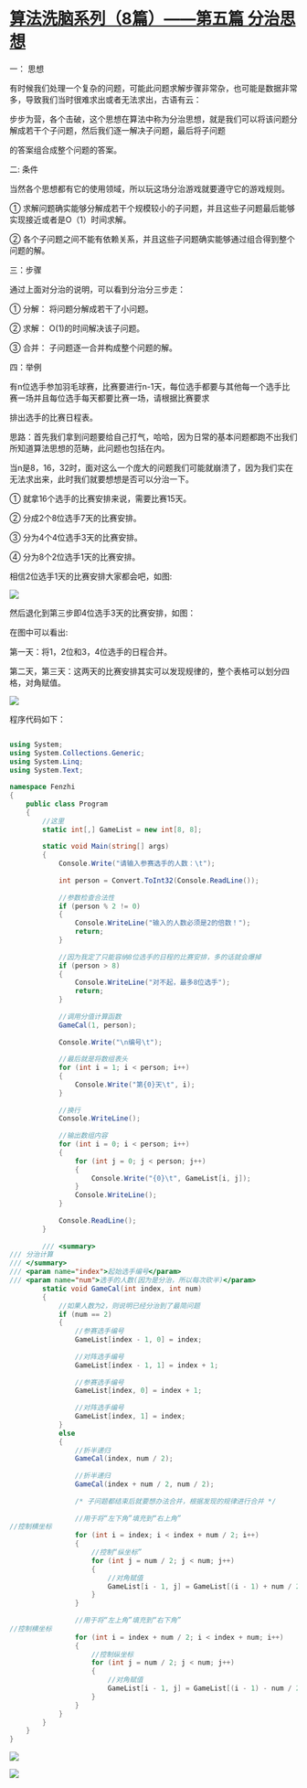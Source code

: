 # [算法洗脑系列（8篇）——第五篇 分治思想][0] 


一： 思想

有时候我们处理一个复杂的问题，可能此问题求解步骤非常杂，也可能是数据非常多，导致我们当时很难求出或者无法求出，古语有云：

步步为营，各个击破，这个思想在算法中称为分治思想，就是我们可以将该问题分解成若干个子问题，然后我们逐一解决子问题，最后将子问题

的答案组合成整个问题的答案。

二: 条件

当然各个思想都有它的使用领域，所以玩这场分治游戏就要遵守它的游戏规则。

① 求解问题确实能够分解成若干个规模较小的子问题，并且这些子问题最后能够实现接近或者是O（1）时间求解。

② 各个子问题之间不能有依赖关系，并且这些子问题确实能够通过组合得到整个问题的解。

三：步骤

通过上面对分治的说明，可以看到分治分三步走：

① 分解： 将问题分解成若干了小问题。

② 求解： O(1)的时间解决该子问题。

③ 合并： 子问题逐一合并构成整个问题的解。

四：举例

有n位选手参加羽毛球赛，比赛要进行n-1天，每位选手都要与其他每一个选手比赛一场并且每位选手每天都要比赛一场，请根据比赛要求

排出选手的比赛日程表。

思路：首先我们拿到问题要给自己打气，哈哈，因为日常的基本问题都跑不出我们所知道算法思想的范畴，此问题也包括在内。

当n是8，16，32时，面对这么一个庞大的问题我们可能就崩溃了，因为我们实在无法求出来，此时我们就要想想是否可以分治一下。

① 就拿16个选手的比赛安排来说，需要比赛15天。

② 分成2个8位选手7天的比赛安排。

③ 分为4个4位选手3天的比赛安排。

④ 分为8个2位选手1天的比赛安排。

相信2位选手1天的比赛安排大家都会吧，如图:

![][1]

然后退化到第三步即4位选手3天的比赛安排，如图：

在图中可以看出:

第一天：将1，2位和3，4位选手的日程合并。

第二天，第三天：这两天的比赛安排其实可以发现规律的，整个表格可以划分四格，对角赋值。

![][2]

程序代码如下：

 
```csharp

using System;  
using System.Collections.Generic;  
using System.Linq;  
using System.Text;  
  
namespace Fenzhi  
{  
    public class Program  
    {  
        //这里  
        static int[,] GameList = new int[8, 8];  
  
        static void Main(string[] args)  
        {  
            Console.Write("请输入参赛选手的人数：\t");  
  
            int person = Convert.ToInt32(Console.ReadLine());  
  
            //参数检查合法性  
            if (person % 2 != 0)  
            {  
                Console.WriteLine("输入的人数必须是2的倍数！");  
                return;  
            }  
  
            //因为我定了只能容纳8位选手的日程的比赛安排，多的话就会爆掉  
            if (person > 8)  
            {  
                Console.WriteLine("对不起，最多8位选手");  
                return;  
            }  
  
            //调用分值计算函数  
            GameCal(1, person);  
  
            Console.Write("\n编号\t");  
  
            //最后就是将数组表头  
            for (int i = 1; i < person; i++)  
            {  
                Console.Write("第{0}天\t", i);  
            }  
  
            //换行  
            Console.WriteLine();  
  
            //输出数组内容  
            for (int i = 0; i < person; i++)  
            {  
                for (int j = 0; j < person; j++)  
                {  
                    Console.Write("{0}\t", GameList[i, j]);  
                }  
                Console.WriteLine();  
            }  
  
            Console.ReadLine();  
        }  
  
        /// <summary>  
/// 分治计算  
/// </summary>  
/// <param name="index">起始选手编号</param>  
/// <param name="num">选手的人数(因为是分治，所以每次砍半)</param>  
        static void GameCal(int index, int num)  
        {  
            //如果人数为2，则说明已经分治到了最简问题  
            if (num == 2)  
            {  
                //参赛选手编号  
                GameList[index - 1, 0] = index;  
  
                //对阵选手编号  
                GameList[index - 1, 1] = index + 1;  
  
                //参赛选手编号  
                GameList[index, 0] = index + 1;  
  
                //对阵选手编号  
                GameList[index, 1] = index;  
            }  
            else  
            {  
                //折半递归  
                GameCal(index, num / 2);  
  
                //折半递归  
                GameCal(index + num / 2, num / 2);  
  
                /* 子问题都结束后就要想办法合并，根据发现的规律进行合并 */  
  
                //用于将“左下角”填充到“右上角”  
//控制横坐标  
                for (int i = index; i < index + num / 2; i++)  
                {  
                    //控制“纵坐标”  
                    for (int j = num / 2; j < num; j++)  
                    {  
                        //对角赋值  
                        GameList[i - 1, j] = GameList[(i - 1) + num / 2, j - num / 2];  
                    }  
                }  
  
                //用于将“左上角”填充到“右下角”  
//控制横坐标  
                for (int i = index + num / 2; i < index + num; i++)  
                {  
                    //控制纵坐标  
                    for (int j = num / 2; j < num; j++)  
                    {  
                        //对角赋值  
                        GameList[i - 1, j] = GameList[(i - 1) - num / 2, j - num / 2];  
                    }  
                }  
            }  
        }  
    }  
}
```

![][3]

![][4]

[0]: http://www.cnblogs.com/huangxincheng/archive/2012/02/07/2340797.html
[1]: ./img/2012020701095419.png
[2]: ./img/2012020701211389.png
[3]: ./img/2012020701242930.png
[4]: ./img/2012020701245918.png